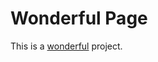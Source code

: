 <h1>Wonderful Page</h1>
<p>This is a <a href="https://github.com/miguelulloa/_">wonderful</a> project.</p>
